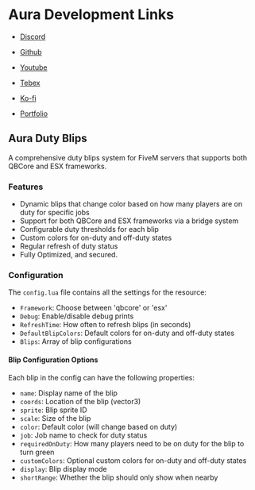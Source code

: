 # Aura Development Links

- [Discord](https://discord.gg/5hsXHxeXVX)

- [Github](https://github.com/auradevelopment5m)

- [Youtube](https://www.youtube.com/@aura_development)

- [Tebex](https://auradevelopment.tebex.io/)

- [Ko-fi](https://ko-fi.com/auradevelopment)

- [Portfolio](https://auradevelopment5m.github.io/)

## Aura Duty Blips

A comprehensive duty blips system for FiveM servers that supports both QBCore and ESX frameworks.

### Features

- Dynamic blips that change color based on how many players are on duty for specific jobs
- Support for both QBCore and ESX frameworks via a bridge system
- Configurable duty thresholds for each blip
- Custom colors for on-duty and off-duty states
- Regular refresh of duty status
- Fully Optimized, and secured.

### Configuration

The `config.lua` file contains all the settings for the resource:

- `Framework`: Choose between 'qbcore' or 'esx'
- `Debug`: Enable/disable debug prints
- `RefreshTime`: How often to refresh blips (in seconds)
- `DefaultBlipColors`: Default colors for on-duty and off-duty states
- `Blips`: Array of blip configurations

#### Blip Configuration Options

Each blip in the config can have the following properties:

- `name`: Display name of the blip
- `coords`: Location of the blip (vector3)
- `sprite`: Blip sprite ID 
- `scale`: Size of the blip
- `color`: Default color (will change based on duty)
- `job`: Job name to check for duty status
- `requiredOnDuty`: How many players need to be on duty for the blip to turn green
- `customColors`: Optional custom colors for on-duty and off-duty states
- `display`: Blip display mode
- `shortRange`: Whether the blip should only show when nearby
